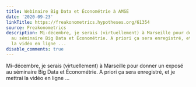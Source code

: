 ```yaml
---
title: Webinaire Big Data et Économétrie à AMSE
date: '2020-09-23'
linkTitle: https://freakonometrics.hypotheses.org/61354
source: Freakonometrics
description: Mi-décembre, je serais (virtuellement) à Marseille pour donner un exposé
  au séminaire Big Data et Économétrie. A priori ça sera enregistré, et je mettrai
  la vidéo en ligne ...
disable_comments: true
---
```

Mi-décembre, je serais (virtuellement) à Marseille pour donner un exposé au séminaire Big Data et Économétrie. A priori ça sera enregistré, et je mettrai la vidéo en ligne ...